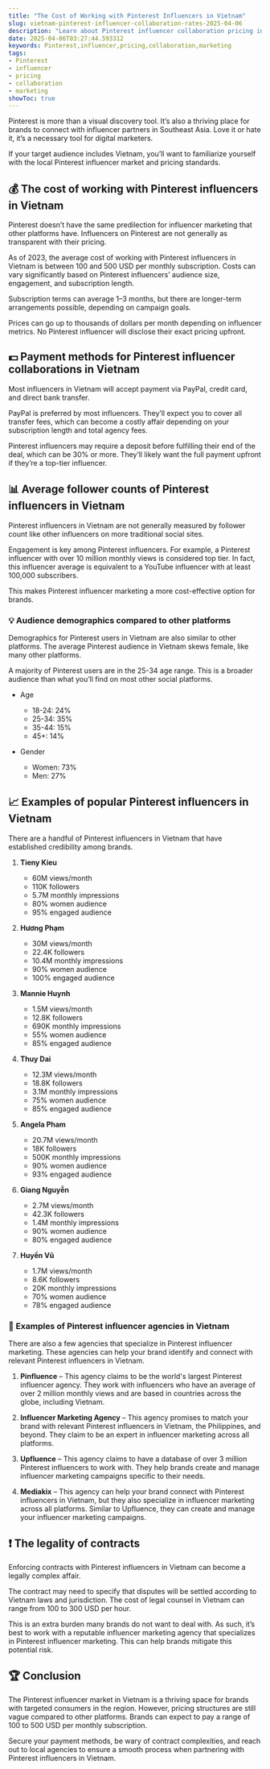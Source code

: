 ```yaml
---
title: "The Cost of Working with Pinterest Influencers in Vietnam"
slug: vietnam-pinterest-influencer-collaboration-rates-2025-04-06
description: "Learn about Pinterest influencer collaboration pricing in Vietnam, including examples and local details."
date: 2025-04-06T03:27:44.593312
keywords: Pinterest,influencer,pricing,collaboration,marketing
tags:
- Pinterest
- influencer
- pricing
- collaboration
- marketing
showToc: true
---
```


Pinterest is more than a visual discovery tool. It’s also a thriving place for brands to connect with influencer partners in Southeast Asia. Love it or hate it, it’s a necessary tool for digital marketers.

If your target audience includes Vietnam, you’ll want to familiarize yourself with the local Pinterest influencer market and pricing standards.

## 💰 The cost of working with Pinterest influencers in Vietnam

Pinterest doesn’t have the same predilection for influencer marketing that other platforms have. Influencers on Pinterest are not generally as transparent with their pricing.

As of 2023, the average cost of working with Pinterest influencers in Vietnam is between 100 and 500 USD per monthly subscription. Costs can vary significantly based on Pinterest influencers’ audience size, engagement, and subscription length.

Subscription terms can average 1–3 months, but there are longer-term arrangements possible, depending on campaign goals.

Prices can go up to thousands of dollars per month depending on influencer metrics. No Pinterest influencer will disclose their exact pricing upfront. 

## 💵 Payment methods for Pinterest influencer collaborations in Vietnam

Most influencers in Vietnam will accept payment via PayPal, credit card, and direct bank transfer. 

PayPal is preferred by most influencers. They’ll expect you to cover all transfer fees, which can become a costly affair depending on your subscription length and total agency fees.

Pinterest influencers may require a deposit before fulfilling their end of the deal, which can be 30% or more. They’ll likely want the full payment upfront if they’re a top-tier influencer.

## 📊 Average follower counts of Pinterest influencers in Vietnam

Pinterest influencers in Vietnam are not generally measured by follower count like other influencers on more traditional social sites. 

Engagement is key among Pinterest influencers. For example, a Pinterest influencer with over 10 million monthly views is considered top tier. In fact, this influencer average is equivalent to a YouTube influencer with at least 100,000 subscribers.

This makes Pinterest influencer marketing a more cost-effective option for brands.

### 💡 Audience demographics compared to other platforms

Demographics for Pinterest users in Vietnam are also similar to other platforms. The average Pinterest audience in Vietnam skews female, like many other platforms. 

A majority of Pinterest users are in the 25-34 age range. This is a broader audience than what you’ll find on most other social platforms.

- Age
    - 18-24: 24%
    - 25-34: 35%
    - 35-44: 15%
    - 45+: 14%
  
- Gender
    - Women: 73%
    - Men: 27%

## 📈 Examples of popular Pinterest influencers in Vietnam

There are a handful of Pinterest influencers in Vietnam that have established credibility among brands.

1. **Tieny Kieu** 
   - 60M views/month 
   - 110K followers 
   - 5.7M monthly impressions 
   - 80% women audience 
   - 95% engaged audience

2. **Hương Phạm**
   - 30M views/month 
   - 22.4K followers 
   - 10.4M monthly impressions 
   - 90% women audience 
   - 100% engaged audience

3. **Mannie Huynh**
   - 1.5M views/month 
   - 12.8K followers 
   - 690K monthly impressions 
   - 55% women audience 
   - 85% engaged audience
   
4. **Thuy Dai**
   - 12.3M views/month 
   - 18.8K followers 
   - 3.1M monthly impressions 
   - 75% women audience 
   - 85% engaged audience
  
5. **Angela Pham** 
   - 20.7M views/month 
   - 18K followers 
   - 500K monthly impressions 
   - 90% women audience 
   - 93% engaged audience

6. **Giang Nguyễn** 
   - 2.7M views/month 
   - 42.3K followers 
   - 1.4M monthly impressions 
   - 90% women audience 
   - 80% engaged audience

7. **Huyền Vũ** 
   - 1.7M views/month 
   - 8.6K followers 
   - 20K monthly impressions 
   - 70% women audience 
   - 78% engaged audience

### 📢 Examples of Pinterest influencer agencies in Vietnam

There are also a few agencies that specialize in Pinterest influencer marketing. These agencies can help your brand identify and connect with relevant Pinterest influencers in Vietnam. 

1. **Pinfluence** – This agency claims to be the world's largest Pinterest influencer agency. They work with influencers who have an average of over 2 million monthly views and are based in countries across the globe, including Vietnam. 

2. **Influencer Marketing Agency** – This agency promises to match your brand with relevant Pinterest influencers in Vietnam, the Philippines, and beyond. They claim to be an expert in influencer marketing across all platforms.

3. **Upfluence** – This agency claims to have a database of over 3 million Pinterest influencers to work with. They help brands create and manage influencer marketing campaigns specific to their needs.
  
4. **Mediakix** – This agency can help your brand connect with Pinterest influencers in Vietnam, but they also specialize in influencer marketing across all platforms. Similar to Upfluence, they can create and manage your influencer marketing campaigns.



## ❗ The legality of contracts

Enforcing contracts with Pinterest influencers in Vietnam can become a legally complex affair. 

The contract may need to specify that disputes will be settled according to Vietnam laws and jurisdiction. The cost of legal counsel in Vietnam can range from 100 to 300 USD per hour.

This is an extra burden many brands do not want to deal with. As such, it’s best to work with a reputable influencer marketing agency that specializes in Pinterest influencer marketing. This can help brands mitigate this potential risk.

## 🏆 Conclusion

The Pinterest influencer market in Vietnam is a thriving space for brands with targeted consumers in the region. However, pricing structures are still vague compared to other platforms. Brands can expect to pay a range of 100 to 500 USD per monthly subscription. 

Secure your payment methods, be wary of contract complexities, and reach out to local agencies to ensure a smooth process when partnering with Pinterest influencers in Vietnam.